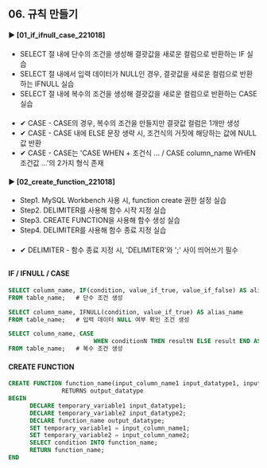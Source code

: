 ####  
## 06. 규칙 만들기  
#### ► [01_if_ifnull_case_221018]  
- SELECT 절 내에 단수의 조건을 생성해 결괏값을 새로운 컬럼으로 반환하는 IF 실습  
- SELECT 절 내에서 입력 데이터가 NULL인 경우, 결괏값을 새로운 컬럼으로 반환하는 IFNULL 실습  
- SELECT 절 내에 복수의 조건을 생성해 결괏값을 새로운 컬럼으로 반환하는 CASE 실습  
####  
- ✔︎ CASE - CASE의 경우, 복수의 조건을 만들지만 결괏값 컬럼은 1개만 생성  
- ✔︎ CASE - CASE 내에 ELSE 문장 생략 시, 조건식의 거짓에 해당하는 값에 NULL 값 반환  
- ✔︎ CASE - CASE는 'CASE WHEN + 조건식 ... / CASE column_name WHEN 조건값 ...'의 2가지 형식 존재  
#### ► [02_create_function_221018]  
- Step1. MySQL Workbench 사용 시, function create 권한 설정 실습  
- Step2. DELIMITER를 사용해 함수 시작 지정 실습  
- Step3. CREATE FUNCTION을 사용해 함수 생성 실습  
- Step4. DELIMITER를 사용해 함수 종료 지정 실습  
####  
- ✔︎ DELIMITER - 함수 종료 지정 시, 'DELIMITER'와 ';' 사이 띄어쓰기 필수  
##
#### IF / IFNULL / CASE
``` SQL
SELECT column_name, IF(condition, value_if_true, value_if_false) AS alias_name
FROM table_name;   # 단수 조건 생성
```
``` SQL
SELECT column_name, IFNULL(condition, value_if_true) AS alias_name
FROM table_name;   # 입력 데이터 NULL 여부 확인 조건 생성
```
``` SQL
SELECT column_name, CASE
                        WHEN conditionN THEN resultN ELSE result END AS alias_name
FROM table_name;   # 복수 조건 생성
```
#### CREATE FUNCTION
``` SQL
CREATE FUNCTION function_name(input_column_name1 input_datatype1, input_column_name2 input_datatype2)
               RETURNS output_datatype
BEGIN
      DECLARE temporary_variable1 input_datatype1;
      DECLARE temporary_variable2 input_datatype2;
      DECLARE function_name output_datatype;
      SET temporary_variable1 = input_column_name1;
      SET temporary_variable2 = input_column_name2;
      SELECT condition INTO function_name;
      RETURN function_name;
END
```
####
